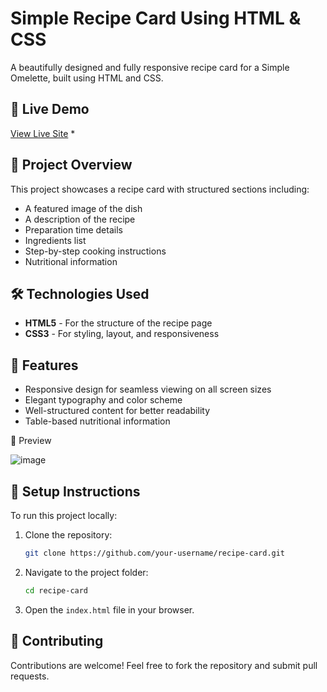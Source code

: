 # Simple Recipe Card Using HTML & CSS

A beautifully designed and fully responsive recipe card for a Simple Omelette, built using HTML and CSS.

## 🚀 Live Demo
[View Live Site](https://kamireddydivya27.github.io/Recipe-Card-using-HTML-CSS/) *

## 📂 Project Overview
This project showcases a recipe card with structured sections including:
- A featured image of the dish
- A description of the recipe
- Preparation time details
- Ingredients list
- Step-by-step cooking instructions
- Nutritional information

## 🛠️ Technologies Used
- **HTML5** - For the structure of the recipe page
- **CSS3** - For styling, layout, and responsiveness

## 🎨 Features
- Responsive design for seamless viewing on all screen sizes
- Elegant typography and color scheme
- Well-structured content for better readability
- Table-based nutritional information

📸 Preview

![image](https://github.com/user-attachments/assets/21438298-d4e5-4acb-9092-8e4405691e96)


## 📝 Setup Instructions
To run this project locally:
1. Clone the repository:
   ```sh
   git clone https://github.com/your-username/recipe-card.git
   ```
2. Navigate to the project folder:
   ```sh
   cd recipe-card
   ```
3. Open the `index.html` file in your browser.

## 🤝 Contributing
Contributions are welcome! Feel free to fork the repository and submit pull requests.
